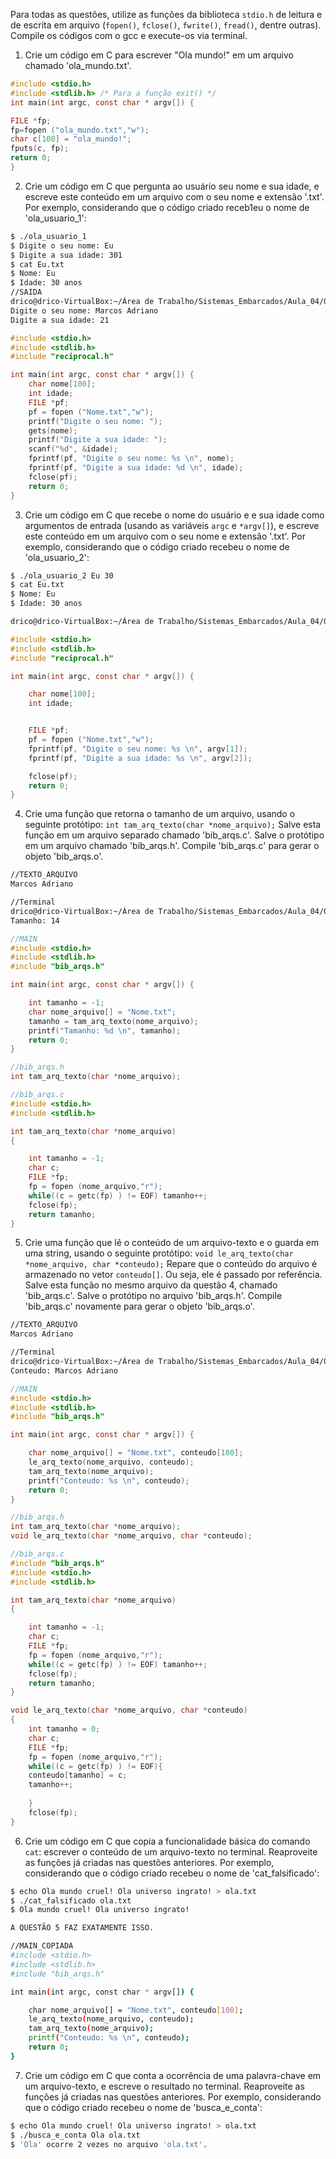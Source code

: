 Para todas as questões, utilize as funções da biblioteca `stdio.h` de leitura e de escrita em arquivo (`fopen()`, `fclose()`, `fwrite()`, `fread()`, dentre outras). Compile os códigos com o gcc e execute-os via terminal.

1. Crie um código em C para escrever "Ola mundo!" em um arquivo chamado 'ola_mundo.txt'.

```C
#include <stdio.h>
#include <stdlib.h> /* Para a função exit() */
int main(int argc, const char * argv[]) {

FILE *fp;
fp=fopen ("ola_mundo.txt","w");
char c[100] = "ola_mundo!"; 
fputs(c, fp);
return 0;
}
```

2. Crie um código em C que pergunta ao usuário seu nome e sua idade, e escreve este conteúdo em um arquivo com o seu nome e extensão '.txt'. Por exemplo, considerando que o código criado receb1eu o nome de 'ola_usuario_1':

```bash
$ ./ola_usuario_1
$ Digite o seu nome: Eu
$ Digite a sua idade: 301
$ cat Eu.txt
$ Nome: Eu
$ Idade: 30 anos
//SAIDA
drico@drico-VirtualBox:~/Área de Trabalho/Sistemas_Embarcados/Aula_04/02$ cat Nome.txt
Digite o seu nome: Marcos Adriano 
Digite a sua idade: 21 
```
```C
#include <stdio.h>
#include <stdlib.h>
#include "reciprocal.h"

int main(int argc, const char * argv[]) {
	char nome[100];
	int idade;
	FILE *pf;
	pf = fopen ("Nome.txt","w");
	printf("Digite o seu nome: ");
	gets(nome);
	printf("Digite a sua idade: ");
	scanf("%d", &idade);
	fprintf(pf, "Digite o seu nome: %s \n", nome);
	fprintf(pf, "Digite a sua idade: %d \n", idade);
	fclose(pf);
	return 0;
}
```
3. Crie um código em C que recebe o nome do usuário e e sua idade como argumentos de entrada (usando as variáveis `argc` e `*argv[]`), e escreve este conteúdo em um arquivo com o seu nome e extensão '.txt'. Por exemplo, considerando que o código criado recebeu o nome de 'ola_usuario_2':

```bash
$ ./ola_usuario_2 Eu 30
$ cat Eu.txt
$ Nome: Eu
$ Idade: 30 anos

drico@drico-VirtualBox:~/Área de Trabalho/Sistemas_Embarcados/Aula_04/03$ ./reciprocal Marcos 21

```

```C
#include <stdio.h>
#include <stdlib.h>
#include "reciprocal.h"

int main(int argc, const char * argv[]) {

	char nome[100];
	int idade;


	FILE *pf;
	pf = fopen ("Nome.txt","w");
	fprintf(pf, "Digite o seu nome: %s \n", argv[1]);
	fprintf(pf, "Digite a sua idade: %s \n", argv[2]);

	fclose(pf);
	return 0;
}
```

4. Crie uma função que retorna o tamanho de um arquivo, usando o seguinte protótipo: `int tam_arq_texto(char *nome_arquivo);` Salve esta função em um arquivo separado chamado 'bib_arqs.c'. Salve o protótipo em um arquivo chamado 'bib_arqs.h'. Compile 'bib_arqs.c' para gerar o objeto 'bib_arqs.o'.
```bash
//TEXTO_ARQUIVO
Marcos Adriano

//Terminal
drico@drico-VirtualBox:~/Área de Trabalho/Sistemas_Embarcados/Aula_04/03$ ./bib_arqs 
Tamanho: 14 
```
```C
//MAIN
#include <stdio.h>
#include <stdlib.h>
#include "bib_arqs.h"

int main(int argc, const char * argv[]) {

	int tamanho = -1;
	char nome_arquivo[] = "Nome.txt";
	tamanho = tam_arq_texto(nome_arquivo);	
	printf("Tamanho: %d \n", tamanho);
	return 0;
}

//bib_arqs.h
int tam_arq_texto(char *nome_arquivo);

//bib_arqs.c
#include <stdio.h>
#include <stdlib.h>

int tam_arq_texto(char *nome_arquivo)
{

	int tamanho = -1;
	char c;
	FILE *fp;
	fp = fopen (nome_arquivo,"r");
	while((c = getc(fp) ) != EOF) tamanho++;
	fclose(fp);
	return tamanho;
}

```

5. Crie uma função que lê o conteúdo de um arquivo-texto e o guarda em uma string, usando o seguinte protótipo: `void le_arq_texto(char *nome_arquivo, char *conteudo);` Repare que o conteúdo do arquivo é armazenado no vetor `conteudo[]`. Ou seja, ele é passado por referência. Salve esta função no mesmo arquivo da questão 4, chamado 'bib_arqs.c'. Salve o protótipo no arquivo 'bib_arqs.h'. Compile 'bib_arqs.c' novamente para gerar o objeto 'bib_arqs.o'.
```bash
//TEXTO_ARQUIVO
Marcos Adriano

//Terminal
drico@drico-VirtualBox:~/Área de Trabalho/Sistemas_Embarcados/Aula_04/05$ ./bib_arqs 
Conteudo: Marcos Adriano
```
```C
//MAIN
#include <stdio.h>
#include <stdlib.h>
#include "bib_arqs.h"

int main(int argc, const char * argv[]) {

	char nome_arquivo[] = "Nome.txt", conteudo[100];
	le_arq_texto(nome_arquivo, conteudo);
	tam_arq_texto(nome_arquivo);	
	printf("Conteudo: %s \n", conteudo);
	return 0;
}

//bib_arqs.h
int tam_arq_texto(char *nome_arquivo);
void le_arq_texto(char *nome_arquivo, char *conteudo);

//bib_arqs.c
#include "bib_arqs.h"
#include <stdio.h>
#include <stdlib.h>

int tam_arq_texto(char *nome_arquivo)
{

	int tamanho = -1;
	char c;
	FILE *fp;
	fp = fopen (nome_arquivo,"r");
	while((c = getc(fp) ) != EOF) tamanho++;
	fclose(fp);
	return tamanho;
}

void le_arq_texto(char *nome_arquivo, char *conteudo)
{
	int tamanho = 0;
	char c;
	FILE *fp;
	fp = fopen (nome_arquivo,"r");
	while((c = getc(fp) ) != EOF){
	conteudo[tamanho] = c;	
	tamanho++;
		
	}	
	fclose(fp);
}

```


6. Crie um código em C que copia a funcionalidade básica do comando `cat`: escrever o conteúdo de um arquivo-texto no terminal. Reaproveite as funções já criadas nas questões anteriores. Por exemplo, considerando que o código criado recebeu o nome de 'cat_falsificado':

```bash
$ echo Ola mundo cruel! Ola universo ingrato! > ola.txt
$ ./cat_falsificado ola.txt
$ Ola mundo cruel! Ola universo ingrato!

A QUESTÃO 5 FAZ EXATAMENTE ISSO.

//MAIN_COPIADA
#include <stdio.h>
#include <stdlib.h>
#include "bib_arqs.h"

int main(int argc, const char * argv[]) {

	char nome_arquivo[] = "Nome.txt", conteudo[100];
	le_arq_texto(nome_arquivo, conteudo);
	tam_arq_texto(nome_arquivo);	
	printf("Conteudo: %s \n", conteudo);
	return 0;
}

```


7. Crie um código em C que conta a ocorrência de uma palavra-chave em um arquivo-texto, e escreve o resultado no terminal. Reaproveite as funções já criadas nas questões anteriores. Por exemplo, considerando que o código criado recebeu o nome de 'busca_e_conta':

```bash
$ echo Ola mundo cruel! Ola universo ingrato! > ola.txt
$ ./busca_e_conta Ola ola.txt
$ 'Ola' ocorre 2 vezes no arquivo 'ola.txt'.
```
